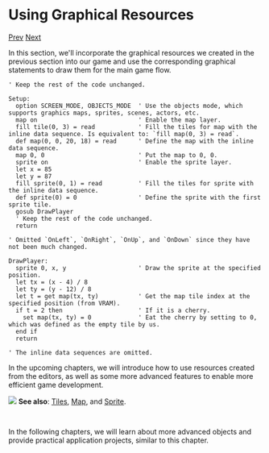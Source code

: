 # Using Graphical Resources

[Prev]() [Next]()

In this section, we'll incorporate the graphical resources we created in the previous section into our game and use the corresponding graphical statements to draw them for the main game flow.

```basic
' Keep the rest of the code unchanged.

Setup:
  option SCREEN_MODE, OBJECTS_MODE  ' Use the objects mode, which supports graphics maps, sprites, scenes, actors, etc.
  map on                            ' Enable the map layer.
  fill tile(0, 3) = read            ' Fill the tiles for map with the inline data sequence. Is equivalent to: `fill map(0, 3) = read`.
  def map(0, 0, 20, 18) = read      ' Define the map with the inline data sequence.
  map 0, 0                          ' Put the map to 0, 0.
  sprite on                         ' Enable the sprite layer.
  let x = 85
  let y = 87
  fill sprite(0, 1) = read          ' Fill the tiles for sprite with the inline data sequence.
  def sprite(0) = 0                 ' Define the sprite with the first sprite tile.
  gosub DrawPlayer
  ' Keep the rest of the code unchanged.
  return

' Omitted `OnLeft`, `OnRight`, `OnUp`, and `OnDown` since they have not been much changed.

DrawPlayer:
  sprite 0, x, y                    ' Draw the sprite at the specified position.
  let tx = (x - 4) / 8
  let ty = (y - 12) / 8
  let t = get map(tx, ty)           ' Get the map tile index at the specified position (from VRAM).
  if t = 2 then                     ' If it is a cherry.
    set map(tx, ty) = 0             ' Eat the cherry by setting to 0, which was defined as the empty tile by us.
  end if
  return

' The inline data sequences are omitted.
```
<!-- prg
!edit, run, title="Using graphical resources", style=""
auto update on
join start Title
goto Game
end

Title:
  let started = false

  begin do
    option SCREEN_MODE, TEXT_MODE
    locate 2, 5
    print "Minimal Program"
    on btnd(START_BTN) start OnStart

    Blink:
      locate 4, 16
      print "Press Start";
      wait 30
      locate 4, 16
      print "           ";
      wait 30
      if started then
        started = false
        off btnd(START_BTN)
        end
      end if
      goto Blink
      end

    OnStart:
      started = true
      end
  end do

Game:
  begin do
    cls
    gosub Setup
    end

    Setup:
      option SCREEN_MODE, OBJECTS_MODE  ' Use the objects mode, which supports graphics maps, sprites, scenes, actors, etc.
      map on                            ' Enable the map layer.
      fill tile(0, 3) = read            ' Fill the tiles for map with the inline data sequence. Is equivalent to: `fill map(0, 3) = read`.
      def map(0, 0, 20, 18) = read      ' Define the map with the inline data sequence.
      map 0, 0                          ' Put the map to 0, 0.
      sprite on                         ' Enable the sprite layer.
      let x = 85
      let y = 87
      fill sprite(0, 1) = read          ' Fill the tiles for sprite with the inline data sequence.
      def sprite(0) = 0                 ' Define the sprite with the first sprite tile.
      gosub DrawPlayer
      on btn(LEFT_BTN) start OnLeft
      on btn(RIGHT_BTN) start OnRight
      on btn(UP_BTN) start OnUp
      on btn(DOWN_BTN) start OnDown
      return

    OnLeft:
      if x = 16 then end
      dec x
      gosub DrawPlayer
      end
    OnRight:
      if x = 152 then end
      inc x
      gosub DrawPlayer
      end
    OnUp:
      if y = 24 then end
      dec y
      gosub DrawPlayer
      end
    OnDown:
      if y = 144 then end
      inc y
      gosub DrawPlayer
      end

    DrawPlayer:
      sprite 0, x, y                    ' Draw the sprite at the specified position.
      let tx = (x - 4) / 8
      let ty = (y - 12) / 8
      let t = get map(tx, ty)           ' Get the map tile index at the specified position (from VRAM).
      if t = 2 then                     ' If it is a cherry.
        set map(tx, ty) = 0             ' Eat the cherry by setting to 0, which was defined as the empty tile by us.
      end if
      return
  end do

' Tile data, including 3 tiles.
data 0x00, 0x00, 0x00, 0x00, 0x00, 0x00, 0x00, 0x00, 0x00, 0x00, 0x00, 0x00, 0x00, 0x00, 0x00, 0x00 ' Empty.
data 0xff, 0x01, 0x81, 0x7f, 0xbd, 0x7f, 0xa5, 0x7b, 0xa5, 0x7b, 0xbd, 0x63, 0x81, 0x7f, 0xff, 0xff ' Wall.
data 0x04, 0x04, 0x04, 0x04, 0x0a, 0x0a, 0x12, 0x12, 0x66, 0x00, 0x99, 0x77, 0x99, 0x77, 0x66, 0x66 ' Cherry.

' Map data, indexing the above tiles.
data 1, 1, 1, 1, 1, 1, 1, 1, 1, 1, 1, 1, 1, 1, 1, 1, 1, 1, 1, 1
data 1, 0, 0, 0, 0, 0, 0, 0, 0, 0, 0, 0, 0, 0, 0, 0, 0, 0, 0, 1
data 1, 0, 0, 2, 2, 2, 0, 0, 0, 0, 0, 0, 0, 0, 0, 0, 0, 0, 0, 1
data 1, 0, 2, 2, 0, 2, 2, 0, 0, 0, 0, 0, 0, 0, 0, 0, 0, 0, 0, 1
data 1, 0, 2, 2, 2, 2, 0, 0, 0, 0, 0, 0, 0, 0, 2, 2, 2, 0, 0, 1
data 1, 0, 2, 2, 2, 2, 0, 0, 2, 0, 0, 2, 0, 0, 2, 2, 2, 0, 0, 1
data 1, 0, 2, 2, 2, 2, 2, 0, 0, 0, 0, 0, 0, 0, 2, 2, 2, 0, 0, 1
data 1, 0, 0, 2, 2, 2, 0, 0, 0, 0, 0, 0, 0, 0, 0, 0, 0, 0, 0, 1
data 1, 0, 0, 0, 0, 0, 0, 0, 0, 0, 0, 0, 0, 0, 0, 0, 0, 0, 0, 1
data 1, 0, 0, 0, 0, 0, 0, 0, 0, 0, 0, 0, 0, 0, 0, 0, 0, 0, 0, 1
data 1, 0, 0, 0, 0, 0, 0, 0, 0, 0, 0, 0, 0, 0, 2, 2, 2, 0, 0, 1
data 1, 0, 0, 0, 0, 0, 0, 0, 0, 0, 0, 0, 0, 2, 2, 2, 2, 2, 0, 1
data 1, 0, 0, 0, 0, 0, 0, 0, 0, 0, 0, 0, 0, 2, 0, 2, 0, 2, 0, 1
data 1, 0, 2, 0, 0, 2, 0, 0, 2, 0, 0, 0, 0, 2, 2, 2, 2, 2, 0, 1
data 1, 0, 0, 0, 0, 0, 0, 0, 0, 0, 0, 0, 0, 2, 2, 2, 2, 2, 0, 1
data 1, 0, 0, 0, 0, 0, 0, 0, 0, 0, 0, 0, 0, 2, 0, 2, 0, 2, 0, 1
data 1, 0, 0, 0, 0, 0, 0, 0, 0, 0, 0, 0, 0, 0, 0, 0, 0, 0, 0, 1
data 1, 1, 1, 1, 1, 1, 1, 1, 1, 1, 1, 1, 1, 1, 1, 1, 1, 1, 1, 1

' Sprite data, including 1 tile.
data 0x5a, 0x3c, 0xe3, 0x42, 0x7c, 0x99, 0xeb, 0xa5, 0xfb, 0xa5, 0x66, 0x99, 0xe7, 0x42, 0x5a, 0x3c
-->

In the upcoming chapters, we will introduce how to use resources created from the editors, as well as some more advanced features to enable more efficient game development.

<div class="content-highlight" style="min-height: 48px;">
  <img src="imgs/logo-nokbd.png" class="logo-tip">
  <span class="content-text">
    <strong>See also</strong>: <a href="page-not-found.html" class="nav-link">Tiles</a>, <a href="page-not-found.html" class="nav-link">Map</a>, and <a href="page-not-found.html" class="nav-link">Sprite</a>.
  </span>
</div>

In the following chapters, we will learn about more advanced objects and provide practical application projects, similar to this chapter.

